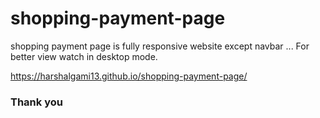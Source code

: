 # shopping-payment-page
shopping payment page is fully responsive website except navbar ... 
For better view watch in desktop mode.

<a href="https://harshalgami13.github.io/shopping-payment-page/">https://harshalgami13.github.io/shopping-payment-page/</a>

<h3>Thank you </h3>
